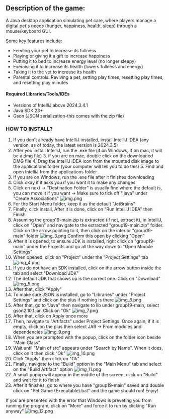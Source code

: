 ## Description of the game:
A Java desktop application simulating pet care, where players manage a digital pet's needs (hunger, happiness, health, sleep) through a mouse/keyboard GUI.

Some key features include:
- Feeding your pet to increase its fullness
- Playing or giving it a gift to increase happiness
- Putting it to bed to increase energy level (no longer sleepy)
- Exercising it to increase its health (lowers fullness and energy)
- Taking it to the vet to increase its health
- Parental controls: Reviving a pet, setting play times, resetting play times, and resetting play minutes

#### **Required Libraries/Tools/IDEs**
- Versions of IntelliJ above 2024.3.4.1
- Java SDK 23+
- Gson (JSON serialization-this comes with the zip file)


### HOW TO INSTALL?
1. If you don't already have IntelliJ installed, install IntelliJ IDEA (any version, as of today, the latest version is 2024.3.5)
2. After you install IntelliJ, run the .exe file (if on Windows, if on mac, it will be a dmg file)
   3. if you are on mac, double click on the downloaded DMG file
   4. Drag the IntelliJ IDEA icon from the mounted disk image to the applications folder (your computer will tell you to do this)
   5. Find and open IntelliJ from the applications folder
3. If you are on Windows, run the .exe file after it finishes downloading
4. Click okay if it asks you if you want it to make any changes
5. Click on next -> "Destination Folder" is usually fine where the default is, you can move it if you want -> Make sure to tick off ".java" under "Create Associations"
![img.png](img.png)
6. For the Start Menu folder, keep it as the default "JetBrains"
7. Finally, click install, After it is done, click on "Run IntelliJ IDEA" then Finish
8. Assuming the group19-main.zip is extracted (if not, extract it), in IntelliJ, click on "Open" and navigate to the extracted "group19-main.zip" folder. Click on the arrow pointing to it, then click on the interior "group19-main" folder
![img_3.png](img_3.png)
Confirm this open by clicking "Open"
9. After it is opened, to ensure JDK is installed, right click on "group19-main" under the Projects and go all the way down to "Open Module Settings"
10. When opened, click on "Project" under the "Project Settings" tab
![img_4.png](img_4.png)
11. If you do not have an SDK installed, click on the arrow button inside the tab and select "Download JDK"
12. The default JDK that shows up is the correct one. Click on "Download"
![img_5.png](img_5.png)
13. After that, click "Apply"
14. To make sure JSON is installed, go to "Libraries" under "Project Settings" and click on the plus if nothing is there
![img_6.png](img_6.png)
15. After that, go to "Java" then navigate to lib under group19-main, select gson2.10.1.jar. Click on "Ok"
![img_7.png](img_7.png)
16. After that, click on Apply once more
17. Then, navigate to "Artifacts" under Project Settings. Once again, if it is empty, click on the plus then select JAR -> From modules and dependencies
![img_9.png](img_9.png)
18. When you are prompted with the popup, click on the folder icon beside "Main Class"
19. Wait until "Main of src" appears under "Search by Name". When it does, click on it then click "Ok"
![img_10.png](img_10.png)
20. Click "Apply" then click on "Ok"
21. Finally, navigate to the "Build" option in the "Main Menu" tab and select on the "Build Artifact" option
![img_11.png](img_11.png)
22. A small popup will appear in the middle of the screen, click on "Build" and wait for it to finish
23. After it finishes, go to where you have "group19-main" saved and double click on "Pet Game (Executable).bat" and the game should run! Enjoy!

If you are presented with the error that Windows is preveting you from running the program, click on "More" and force it to run by clicking "Run anyway"
![img_12.png](img_12.png)

